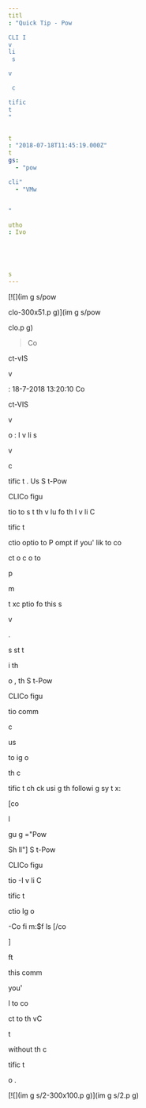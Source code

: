 ```yaml
---
titl
: "Quick Tip - Pow

CLI I
v
li
 s

v

 c

tific
t
"


t
: "2018-07-18T11:45:19.000Z"
t
gs: 
  - "pow

cli"
  - "VMw


"

utho
: Ivo 





s
---
```


[![](im
g
s/pow

clo-300x51.p
g)](im
g
s/pow

clo.p
g)

> Co


ct-vIS

v

 : 18-7-2018 13:20:10 Co


ct-VIS

v

 


o
: I
v
li
 s

v

 c

tific
t
. Us
 S
t-Pow

CLICo
figu

tio
 to s
t th
 v
lu
 fo
 th
 I
v
li
C

tific
t

ctio
 optio
 to P
ompt if you'
 lik
 to co


ct o
c
 o
 to 


 
 p

m



t 
xc
ptio
 fo
 this s

v

.


s st
t

 i
 th
 


o
, th
 S
t-Pow

CLICo
figu

tio
 comm


 c

 

 us

 to ig
o

 th
 c

tific
t
 ch
ck usi
g th
 followi
g sy
t
x:

\[co

 l

gu
g
="Pow

Sh
ll"\] S
t-Pow

CLICo
figu

tio
 -I
v
li
C

tific
t

ctio
 Ig
o

 -Co
fi
m:$f
ls
 \[/co

\]


ft

 this comm


 you'

 

l
 to co


ct to th
 vC

t

 without th
 c

tific
t
 


o
.

[![](im
g
s/2-300x100.p
g)](im
g
s/2.p
g)






